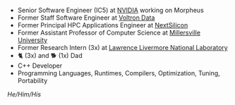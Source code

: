 - Senior Software Engineer (IC5) at [NVIDIA](https://nvidia.com) working on Morpheus
- Former Staff Software Engineer at [Voltron Data](https://voltrondata.com)
- Former Principal HPC Applications Engineer at [NextSilicon](https://nextsilicon.com)
- Former Assistant Professor of Computer Science at [Millersville University](https://www.millersville.edu)
- Former Research Intern (3x) at [Lawrence Livermore National Laboratory](https://llnl.gov)
- 🐈 (3x) and 🐕 (1x) Dad
- C++ Developer
- Programming Languages, Runtimes, Compilers, Optimization, Tuning, Portability

<em>He/Him/His</em>
